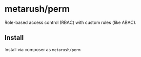 # metarush/perm

Role-based access control (RBAC) with custom rules (like ABAC).

## Install

Install via composer as `metarush/perm`